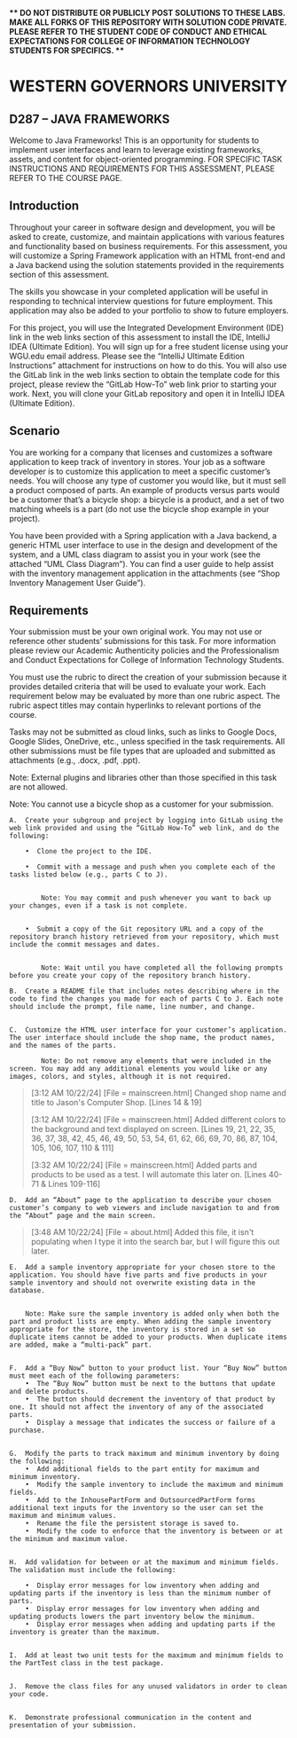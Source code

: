 <strong>** DO NOT DISTRIBUTE OR PUBLICLY POST SOLUTIONS TO THESE LABS. MAKE ALL FORKS OF THIS REPOSITORY WITH SOLUTION CODE PRIVATE. PLEASE REFER TO THE STUDENT CODE OF CONDUCT AND ETHICAL EXPECTATIONS FOR COLLEGE OF INFORMATION TECHNOLOGY STUDENTS FOR SPECIFICS. ** </strong>

# WESTERN GOVERNORS UNIVERSITY 
## D287 – JAVA FRAMEWORKS
Welcome to Java Frameworks! This is an opportunity for students to implement user interfaces and learn to leverage existing frameworks, assets, and content for object-oriented programming.
FOR SPECIFIC TASK INSTRUCTIONS AND REQUIREMENTS FOR THIS ASSESSMENT, PLEASE REFER TO THE COURSE PAGE.
## Introduction
Throughout your career in software design and development, you will be asked to create, customize, and maintain applications with various features and functionality based on business requirements. For this assessment, you will customize a Spring Framework application with an HTML front-end and a Java backend using the solution statements provided in the requirements section of this assessment.



The skills you showcase in your completed application will be useful in responding to technical interview questions for future employment. This application may also be added to your portfolio to show to future employers.



For this project, you will use the Integrated Development Environment (IDE) link in the web links section of this assessment to install the IDE, IntelliJ IDEA (Ultimate Edition). You will sign up for a free student license using your WGU.edu email address. Please see the “IntelliJ Ultimate Edition Instructions” attachment for instructions on how to do this. You will also use the GitLab link in the web links section to obtain the template code for this project, please review the “GitLab How-To” web link prior to starting your work. Next, you will clone your GitLab repository and open it in IntelliJ IDEA (Ultimate Edition).
## Scenario
You are working for a company that licenses and customizes a software application to keep track of inventory in stores. Your job as a software developer is to customize this application to meet a specific customer’s needs. You will choose any type of customer you would like, but it must sell a product composed of parts. An example of products versus parts would be a customer that’s a bicycle shop: a bicycle is a product, and a set of two matching wheels is a part (do not use the bicycle shop example in your project).



You have been provided with a Spring application with a Java backend, a generic HTML user interface to use in the design and development of the system, and a UML class diagram to assist you in your work (see the attached “UML Class Diagram”). You can find a user guide to help assist with the inventory management application in the attachments (see “Shop Inventory Management User Guide”).
## Requirements
Your submission must be your own original work. You may not use or reference other students’ submissions for this task. For more information please review our Academic Authenticity policies and the Professionalism and Conduct Expectations for College of Information Technology Students.



You must use the rubric to direct the creation of your submission because it provides detailed criteria that will be used to evaluate your work. Each requirement below may be evaluated by more than one rubric aspect. The rubric aspect titles may contain hyperlinks to relevant portions of the course.



Tasks may not be submitted as cloud links, such as links to Google Docs, Google Slides, OneDrive, etc., unless specified in the task requirements. All other submissions must be file types that are uploaded and submitted as attachments (e.g., .docx, .pdf, .ppt).



Note: External plugins and libraries other than those specified in this task are not allowed.



Note: You cannot use a bicycle shop as a customer for your submission.

    A.  Create your subgroup and project by logging into GitLab using the web link provided and using the “GitLab How-To” web link, and do the following:

        •  Clone the project to the IDE.

        •  Commit with a message and push when you complete each of the tasks listed below (e.g., parts C to J).


            Note: You may commit and push whenever you want to back up your changes, even if a task is not complete.


        •  Submit a copy of the Git repository URL and a copy of the repository branch history retrieved from your repository, which must include the commit messages and dates.


            Note: Wait until you have completed all the following prompts before you create your copy of the repository branch history.

    B.  Create a README file that includes notes describing where in the code to find the changes you made for each of parts C to J. Each note should include the prompt, file name, line number, and change.
        

    C.  Customize the HTML user interface for your customer’s application. The user interface should include the shop name, the product names, and the names of the parts.
    
            Note: Do not remove any elements that were included in the screen. You may add any additional elements you would like or any images, colors, and styles, although it is not required.
    
> [3:12 AM 10/22/24] [File = mainscreen.html] Changed shop name and title to Jason's Computer Shop. [Lines 14 & 19]
>
>[3:12 AM 10/22/24] [File = mainscreen.html] Added different colors to the background and text displayed on screen. [Lines 19, 21, 22, 35, 36, 37, 38, 42, 45, 46, 49, 50, 53, 54, 61, 62, 66, 69, 70, 86, 87, 104, 105, 106, 107, 110 & 111]
> 
>[3:32 AM 10/22/24] [File = mainscreen.html] Added parts and products to be used as a test. I will automate this later on. [Lines 40-71 & Lines 109-116]




    D.  Add an “About” page to the application to describe your chosen customer’s company to web viewers and include navigation to and from the “About” page and the main screen.
>[3:48 AM 10/22/24] [File = about.html] Added this file, it isn't populating when I type it into the search bar, but I will figure this out later.



    E.  Add a sample inventory appropriate for your chosen store to the application. You should have five parts and five products in your sample inventory and should not overwrite existing data in the database.


        Note: Make sure the sample inventory is added only when both the part and product lists are empty. When adding the sample inventory appropriate for the store, the inventory is stored in a set so duplicate items cannot be added to your products. When duplicate items are added, make a “multi-pack” part.


    F.  Add a “Buy Now” button to your product list. Your “Buy Now” button must meet each of the following parameters:
        •  The “Buy Now” button must be next to the buttons that update and delete products.
        •  The button should decrement the inventory of that product by one. It should not affect the inventory of any of the associated parts.
        •  Display a message that indicates the success or failure of a purchase.


    G.  Modify the parts to track maximum and minimum inventory by doing the following:
        •  Add additional fields to the part entity for maximum and minimum inventory.
        •  Modify the sample inventory to include the maximum and minimum fields.
        •  Add to the InhousePartForm and OutsourcedPartForm forms additional text inputs for the inventory so the user can set the maximum and minimum values.
        •  Rename the file the persistent storage is saved to.
        •  Modify the code to enforce that the inventory is between or at the minimum and maximum value.


    H.  Add validation for between or at the maximum and minimum fields. The validation must include the following:
        
        •  Display error messages for low inventory when adding and updating parts if the inventory is less than the minimum number of parts.
        •  Display error messages for low inventory when adding and updating products lowers the part inventory below the minimum.
        •  Display error messages when adding and updating parts if the inventory is greater than the maximum.


    I.  Add at least two unit tests for the maximum and minimum fields to the PartTest class in the test package.


    J.  Remove the class files for any unused validators in order to clean your code.


    K.  Demonstrate professional communication in the content and presentation of your submission.